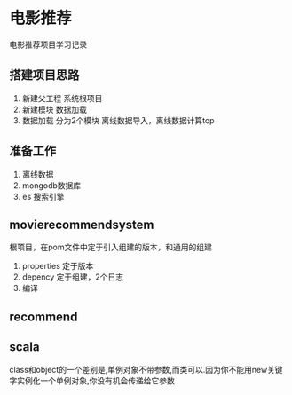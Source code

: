 # 电影推荐
电影推荐项目学习记录

## 搭建项目思路
1. 新建父工程 系统根项目
2. 新建模块 数据加载
3. 数据加载 分为2个模块 离线数据导入，离线数据计算top

## 准备工作
1. 离线数据
2. mongodb数据库
3. es 搜索引擎

## movierecommendsystem
根项目，在pom文件中定于引入组建的版本，和通用的组建
1. properties 定于版本
2. depency 定于组建，2个日志
3. 编译

## recommend


## scala
class和object的一个差别是,单例对象不带参数,而类可以.因为你不能用new关键字实例化一个单例对象,你没有机会传递给它参数
